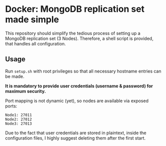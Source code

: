 
# Docker: MongoDB replication set made simple
This repository should simplify the tedious process of setting up a MongoDB replication set (3 Nodes). Therefore, a shell script is provided, that handles all configuration.

## Usage
Run `setup.sh` with root privileges so that all necessary hostname entries can be made.

**It is mandatory to provide user credentials (username & password) for maximum security.**

Port mapping is not dynamic (yet), so nodes are available via exposed ports:

    Node1: 27011
    Node2: 27012
    Node3: 27013

Due to the fact that user credentials are stored in plaintext, inside the configuration files, I highly suggest deleting them after the first start.
